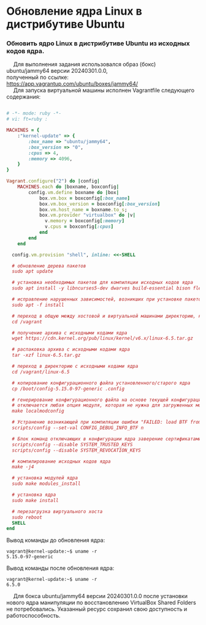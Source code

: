 # Обновление ядра Linux в дистрибутиве Ubuntu # 

### Обновить ядро Linux в дистрибутиве Ubuntu из исходных кодов ядра. #####
&emsp; Для выполнения задания использовался образ (бокс) ubuntu/jammy64 версии 20240301.0.0,<br/> 
полученный по ссылке: <https://app.vagrantup.com/ubuntu/boxes/jammy64/><br/> 
&emsp; Для запуска виртуальной машины исполнен Vagrantfile следующего содержания:

``` ruby

# -*- mode: ruby -*-
# vi: ft=ruby :

MACHINES = {
    :"kernel-update" => {
        :box_name => "ubuntu/jammy64",
        :box_version => "0",
        :cpus => 4,
        :memory => 4096,
    }
}

Vagrant.configure("2") do |config|
    MACHINES.each do |boxname, boxconfig|
        config.vm.define boxname do |box|
            box.vm.box = boxconfig[:box_name]
            box.vm.box_version = boxconfig[:box_version]
            box.vm.host_name = boxname.to_s;
            box.vm.provider "virtualbox" do |v|
              v.memory = boxconfig[:memory]
              v.cpus = boxconfig[:cpus]
            end
        end    
    end

  config.vm.provision "shell", inline: <<-SHELL

  # обновление дерева пакетов
  sudo apt update

  # установка необходимых пакетов для компиляции исходных кодов ядра
  sudo apt install -y libncurses5-dev dwarves build-essential bison flex libssl-dev libelf-dev

  # исправление нарушенных зависимостей, возникших при установке пакетов
  sudo apt -f install

  # переход в общую между хостовой и виртуальной машинами директорию, которая будет использоваться, как рабочая
  cd /vagrant

  # получение архива с исходными кодами ядра
  wget https://cdn.kernel.org/pub/linux/kernel/v6.x/linux-6.5.tar.gz

  # распаковка архива с исходными кодами ядра
  tar -xzf linux-6.5.tar.gz

  # переход в директорию с исходными кодами ядра
  cd /vagrant/linux-6.5

  # копирование конфигурационного файла установленного/старого ядра 
  cp /boot/config-5.15.0-97-generic .config

  # генерирование конфигурационного файла на основе текущей конфигурации ядра и загруженных модулей, 
  # отключается любая опция модуля, которая не нужна для загруженных модулей
  make localmodconfig

  # Устранение возникающей при компиляции ошибки "FAILED: load BTF from vmlinux: No such file or directory" 
  scripts/config --set-val CONFIG_DEBUG_INFO_BTF n

  # Блок команд отключающих в конфигурации ядра заверение сертификатами скомпилированных модулей ядра 
  scripts/config --disable SYSTEM_TRUSTED_KEYS
  scripts/config --disable SYSTEM_REVOCATION_KEYS

  # компилирование исходных кодов ядра
  make -j4

  # установка модулей ядра
  sudo make modules_install

  # установка ядра
  sudo make install

  # перезагрузка виртуального хоста
  sudo reboot
  SHELL
end

```
Вывод команды до обновления ядра:
```shell
vagrant@kernel-update:~$ uname -r
5.15.0-97-generic
```	
Вывод команды после обновления ядра:
```shell
vagrant@kernel-update:~$ uname -r 
6.5.0
```
&emsp; Для бокса ubuntu/jammy64 версии 20240301.0.0 после установки нового ядра манипуляции по восстановлению VirtualBox Shared Folders не потребовались. Указанный ресурс сохранил свою доступность и работоспособность.
